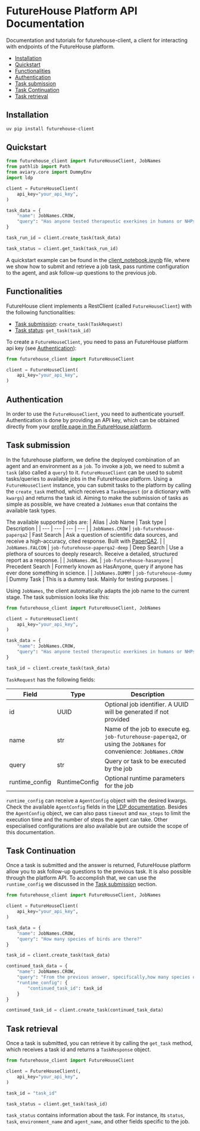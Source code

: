 # FutureHouse Platform API Documentation

Documentation and tutorials for futurehouse-client, a client for interacting with endpoints of the FutureHouse platform.

<!--TOC-->

- [Installation](#installation)
- [Quickstart](#quickstart)
- [Functionalities](#functionalities)
- [Authentication](#authentication)
- [Task submission](#task-submission)
- [Task Continuation](#task-continuation)
- [Task retrieval](#task-retrieval)

<!--TOC-->

## Installation

```bash
uv pip install futurehouse-client
```

## Quickstart

```python
from futurehouse_client import FutureHouseClient, JobNames
from pathlib import Path
from aviary.core import DummyEnv
import ldp

client = FutureHouseClient(
    api_key="your_api_key",
)

task_data = {
    "name": JobNames.CROW,
    "query": "Has anyone tested therapeutic exerkines in humans or NHPs?"
}

task_run_id = client.create_task(task_data)

task_status = client.get_task(task_run_id)
```

A quickstart example can be found in the [client_notebook.ipynb](./docs/client_notebook.ipynb) file, where we show how to submit and retrieve a job task, pass runtime configuration to the agent, and ask follow-up questions to the previous job.

## Functionalities

FutureHouse client implements a RestClient (called `FutureHouseClient`) with the following functionalities:

- [Task submission](#task-submission): `create_task(TaskRequest)`
- [Task status](#task-status): `get_task(task_id)`

To create a `FutureHouseClient`, you need to pass an FutureHouse platform api key (see [Authentication](#authentication)):

```python
from futurehouse_client import FutureHouseClient

client = FutureHouseClient(
    api_key="your_api_key",
)
```

## Authentication

In order to use the `FutureHouseClient`, you need to authenticate yourself. Authentication is done by providing an API key, which can be obtained directly from your [profile page in the FutureHouse platform](https://platform.futurehouse.org/profile).

## Task submission

In the futurehouse platform, we define the deployed combination of an agent and an environment as a `job`. To invoke a job, we need to submit a `task` (also called a `query`) to it.
`FutureHouseClient` can be used to submit tasks/queries to available jobs in the FutureHouse platform. Using a `FutureHouseClient` instance, you can submit tasks to the platform by calling the `create_task` method, which receives a `TaskRequest` (or a dictionary with `kwargs`) and returns the task id.
Aiming to make the submission of tasks as simple as possible, we have created a `JobNames` `enum` that contains the available task types.

The available supported jobs are:
| Alias | Job Name | Task type | Description |
| --- | --- | --- | --- |
| `JobNames.CROW` | `job-futurehouse-paperqa2` | Fast Search | Ask a question of scientific data sources, and receive a high-accuracy, cited response. Built with [PaperQA2](https://github.com/Future-House/paper-qa). |
| `JobNames.FALCON` | `job-futurehouse-paperqa2-deep` | Deep Search | Use a plethora of sources to deeply research. Receive a detailed, structured report as a response. |
| `JobNames.OWL` | `job-futurehouse-hasanyone` | Precedent Search | Formerly known as HasAnyone, query if anyone has ever done something in science. |
| `JobNames.DUMMY` | `job-futurehouse-dummy` | Dummy Task | This is a dummy task. Mainly for testing purposes. |

Using `JobNames`, the client automatically adapts the job name to the current stage.
The task submission looks like this:

```python
from futurehouse_client import FutureHouseClient, JobNames

client = FutureHouseClient(
    api_key="your_api_key",
)

task_data = {
    "name": JobNames.CROW,
    "query": "Has anyone tested therapeutic exerkines in humans or NHPs?"
}

task_id = client.create_task(task_data)
```

`TaskRequest` has the following fields:

| Field          | Type          | Description                                                                                                         |
| -------------- | ------------- | ------------------------------------------------------------------------------------------------------------------- |
| id             | UUID          | Optional job identifier. A UUID will be generated if not provided                                                   |
| name           | str           | Name of the job to execute eg. `job-futurehouse-paperqa2`, or using the `JobNames` for convenience: `JobNames.CROW` |
| query          | str           | Query or task to be executed by the job                                                                             |
| runtime_config | RuntimeConfig | Optional runtime parameters for the job                                                                             |

`runtime_config` can receive a `AgentConfig` object with the desired kwargs. Check the available `AgentConfig` fields in the [LDP documentation](https://github.com/Future-House/ldp/blob/main/src/ldp/agent/agent.py#L87). Besides the `AgentConfig` object, we can also pass `timeout` and `max_steps` to limit the execution time and the number of steps the agent can take.
Other especialised configurations are also available but are outside the scope of this documentation.

## Task Continuation

Once a task is submitted and the answer is returned, FutureHouse platform allow you to ask follow-up questions to the previous task.
It is also possible through the platform API.
To accomplish that, we can use the `runtime_config` we discussed in the [Task submission](#task-submission) section.

```python
from futurehouse_client import FutureHouseClient, JobNames

client = FutureHouseClient(
    api_key="your_api_key",
)

task_data = {
    "name": JobNames.CROW,
    "query": "How many species of birds are there?"
}

task_id = client.create_task(task_data)

continued_task_data = {
    "name": JobNames.CROW,
    "query": "From the previous answer, specifically,how many species of crows are there?",
    "runtime_config": {
        "continued_task_id": task_id
    }
}

continued_task_id = client.create_task(continued_task_data)
```

## Task retrieval

Once a task is submitted, you can retrieve it by calling the `get_task` method, which receives a task id and returns a `TaskResponse` object.

```python
from futurehouse_client import FutureHouseClient

client = FutureHouseClient(,
    api_key="your_api_key",
)

task_id = "task_id"

task_status = client.get_task(task_id)
```

`task_status` contains information about the task. For instance, its `status`, `task`, `environment_name` and `agent_name`, and other fields specific to the job.
